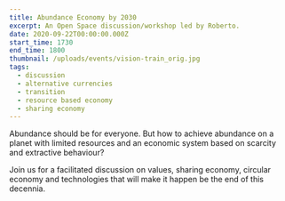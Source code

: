 ```yaml
---
title: Abundance Economy by 2030
excerpt: An Open Space discussion/workshop led by Roberto.
date: 2020-09-22T00:00:00.000Z
start_time: 1730
end_time: 1800
thumbnail: /uploads/events/vision-train_orig.jpg
tags:
  - discussion
  - alternative currencies
  - transition
  - resource based economy
  - sharing economy
---
```

Abundance should be for everyone. But how to achieve abundance on a planet with limited resources and an economic system based on scarcity and extractive behaviour?

Join us for a facilitated discussion on values, sharing economy, circular economy and technologies that will make it happen be the end of this decennia.